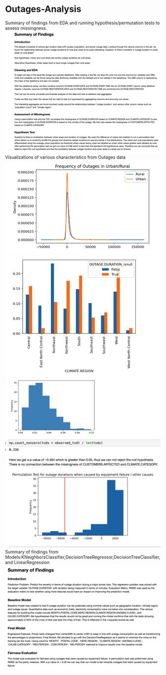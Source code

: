 # Outages-Analysis
Summary of findings from EDA and running hypothesis/permutation tests to assess missingness.
![alt text](https://github.com/SrikarPrayaga06/Outages-Analysis/blob/master/images/Screen%20Shot%202020-12-25%20at%2012.32.46%20PM.png)
Visualizations of various characteristics from Outages data
![alt text](https://github.com/SrikarPrayaga06/Outages-Analysis/blob/master/images/Screen%20Shot%202020-12-25%20at%2012.35.06%20PM.png)
![alt text](https://github.com/SrikarPrayaga06/Outages-Analysis/blob/master/images/Screen%20Shot%202020-12-25%20at%2012.35.20%20PM.png)
![alt text](https://github.com/SrikarPrayaga06/Outages-Analysis/blob/master/images/Screen%20Shot%202020-12-25%20at%2012.35.56%20PM.png)
![alt text](https://github.com/SrikarPrayaga06/Outages-Analysis/blob/master/images/Screen%20Shot%202020-12-25%20at%2012.36.49%20PM.png)
Summary of findings from Models:KNeighborsClassifier,DecisionTreeRegressor,DecisionTreeClassifier, and LinearRegression
![alt text](https://github.com/SrikarPrayaga06/Outages-Analysis/blob/master/images/Screen%20Shot%202020-12-25%20at%2012.40.47%20PM.png)

